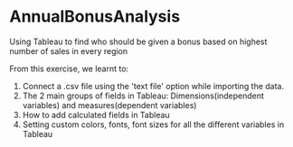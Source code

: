 # AnnualBonusAnalysis
Using Tableau to find who should be given a bonus based on highest number of sales in every region

From this exercise, we learnt to:
1. Connect a .csv file using the 'text file' option while importing the data.
2. The 2 main groups of fields in Tableau: Dimensions(independent variables) and measures(dependent variables)
3. How to add calculated fields in Tableau
4. Setting custom colors, fonts, font sizes for all the different variables in Tableau
